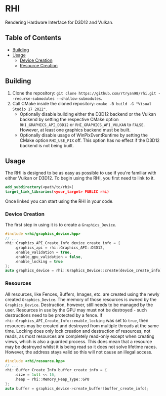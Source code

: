 # RHI
Rendering Hardware Interface for D3D12 and Vulkan.

## Table of Contents
- [Building](#building)
- [Usage](#usage)
    - [Device Creation](#device-creation)
    - [Resource Creation](#resources)

## Building
1. Clone the repository: `git clone https://github.com/rtryan98/rhi.git --recurse-submodules --shallow-submodules`.
2. Call CMake inside the cloned repository: `cmake -B build -G "Visual Studio 17 2022"`.
    - Optionally disable building either the D3D12 backend or the Vulkan backend by setting the respective CMake option `RHI_GRAPHICS_API_D3D12` or `RHI_GRAPHICS_API_VULKAN` to `FALSE`.
    However, at least one graphics backend must be built.
    - Optionally disable usage of WinPixEventRuntime by setting the CMake option `RHI_USE_PIX` off.
    This option has no effect if the D3D12 backend is not being built.

## Usage
The RHI is designed to be as easy as possible to use if you're familiar with either Vulkan or D3D12.
To begin using the RHI, you first need to link to it.
```cmake
add_subdirectory(<path/to/rhi>)
target_link_libraries(<your_target> PUBLIC rhi)
```
Once linked you can start using the RHI in your code.

### Device Creation
The first step in using it is to create a `Graphics_Device`.
```cpp
#include <rhi/graphics_device.hpp>
// ...
rhi::Graphics_API_Create_Info device_create_info = {
    .graphics_api = rhi::Graphics_API::D3D12,
    .enable_validation = true,
    .enable_gpu_validation = false,
    .enable_locking = true
};
auto graphics_device = rhi::Graphics_Device::create(device_create_info);
```

### Resources
All resources, like Fences, Buffers, Images, etc. are created using the newly created `Graphics_Device`.
The memory of those resources is owned by the `Graphics_Device`.
Destruction, however, still needs to be managed by the user.
Resources in use by the GPU may must not be destroyed - such destructions need to be protected by a fence.
If `rhi::Graphics_API_Create_Info::enable_locking` was set to `true`, then resources may be created and destroyed from multiple threads at the same time.
Locking does only lock creation and destruction of resources, not reads, as most resources are completely read-only except when creating views, which is also a guarded process.
This does mean that a resource may be destroyed whilst it is being read so it does not solve lifetime races.
However, the address stays valid so this will not cause an illegal access.
```cpp
#include <rhi/resource.hpp>
// ...
rhi::Buffer_Create_Info buffer_create_info = {
    .size = 1ull << 16,
    .heap = rhi::Memory_Heap_Type::GPU
};
auto buffer = graphics_device->create_buffer(buffer_create_info);
```
